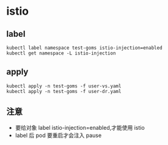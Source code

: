 # istio

## label
```
kubectl label namespace test-goms istio-injection=enabled
kubectl get namespace -L istio-injection
```

## apply

```
kubectl apply -n test-goms -f user-vs.yaml
kubectl apply -n test-goms -f user-dr.yaml
``` 

## 注意
- 要给对象 label istio-injection=enabled,才能使用 istio
- label 后 pod 要重启才会注入 pause

